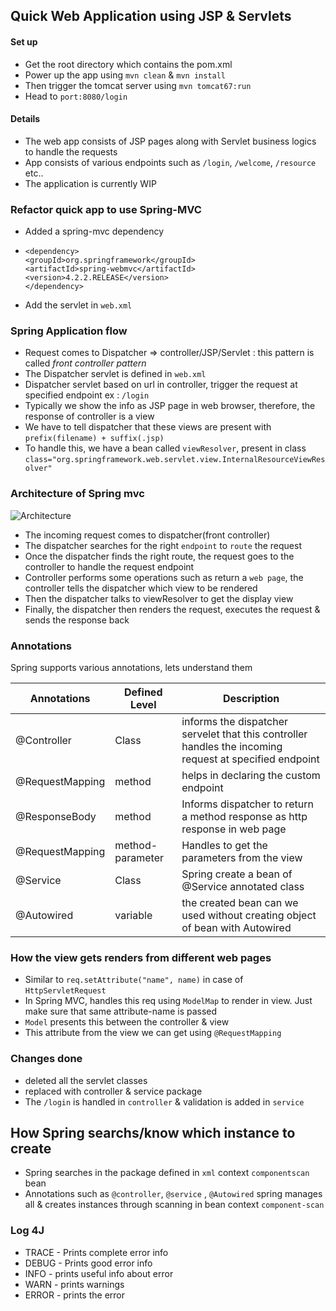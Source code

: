 ## Quick Web Application using JSP & Servlets

#### Set up 

- Get the root directory which contains the pom.xml
- Power up the app using `mvn clean` & `mvn install`
- Then trigger the tomcat server using `mvn tomcat67:run`
- Head to `port:8080/login`

#### Details 

- The web app consists of JSP pages along with Servlet business logics to handle the requests
- App consists of various endpoints such as `/login`, `/welcome`, `/resource` etc..
- The application is currently WIP

### Refactor quick app to use Spring-MVC

- Added a spring-mvc dependency 
- ```
  <dependency>
  <groupId>org.springframework</groupId>
  <artifactId>spring-webmvc</artifactId>
  <version>4.2.2.RELEASE</version>
  </dependency>
  ```
- Add the servlet in `web.xml`


### Spring Application flow

- Request comes to Dispatcher => controller/JSP/Servlet : this pattern is called _front controller pattern_
- The Dispatcher servlet is defined in `web.xml`
- Dispatcher servlet based on url in controller, trigger the request at specified endpoint ex : `/login`
- Typically we show the info as JSP page in web browser, therefore, the response of controller is a view
- We have to tell dispatcher that these views are present with `prefix(filename) + suffix(.jsp)`
- To handle this, we have a bean called `viewResolver`, present in class `class="org.springframework.web.servlet.view.InternalResourceViewResolver"`

### Architecture of Spring mvc

![Architecture](https://media.geeksforgeeks.org/wp-content/uploads/20231106150237/Spring-MVC-Framework-Control-flow-Diagram.png)
- The incoming request comes to dispatcher(front controller)
- The dispatcher searches for the right `endpoint` to `route` the request
- Once the dispatcher finds the right route, the request goes to the controller to handle the request endpoint
- Controller performs some operations such as return a `web page`, the controller tells the dispatcher which view to be rendered
- Then the dispatcher talks to viewResolver to get the display view
- Finally, the dispatcher then renders the request, executes the request & sends the response back


### Annotations
 Spring supports various annotations, lets understand them 

| Annotations     | Defined Level     | Description                                                                                             |
|-----------------|-------------------|---------------------------------------------------------------------------------------------------------|
| @Controller     | Class             | informs the dispatcher servelet that this controller handles the incoming request at specified endpoint |
| @RequestMapping | method            | helps in declaring the custom endpoint                                                                  |
| @ResponseBody   | method            | Informs dispatcher to return a method response as http response in web page                             |
| @RequestMapping | method-parameter  | Handles to get the parameters from the view                                                             |
| @Service        | Class             | Spring create a bean of @Service annotated class                                                        |
| @Autowired      | variable | the created bean can we used without creating object of bean with Autowired                             |


### How the view gets renders from different web pages

- Similar to `req.setAttribute("name", name)` in case of `HttpServletRequest`
- In Spring MVC, handles this req using `ModelMap` to render in view. Just make sure that same attribute-name is passed
- `Model` presents this between the controller & view
- This attribute from the view we can get using `@RequestMapping`

### Changes done
- deleted all the servlet classes
- replaced with controller & service package 
- The `/login` is handled in `controller` & validation is added in `service`

## How Spring searchs/know which instance to create
- Spring searches in the package defined in `xml` context `componentscan` bean
- Annotations such as `@controller`, `@service` , `@Autowired` spring manages all & creates instances through scanning in bean context `component-scan`
### Log 4J

- TRACE - Prints complete error info
- DEBUG - Prints good error info
- INFO - prints useful info about error
- WARN - prints warnings
- ERROR - prints the error
